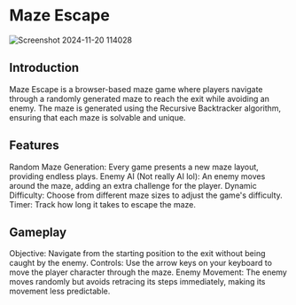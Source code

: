 # Maze Escape
![Screenshot 2024-11-20 114028](https://github.com/user-attachments/assets/958ad2e2-9b33-4ae5-993e-f0d119de5af5)
## Introduction

Maze Escape is a browser-based maze game where players navigate through a randomly generated maze to reach the exit while avoiding an enemy. The maze is generated using the Recursive Backtracker algorithm, ensuring that each maze is solvable and unique.

## Features
Random Maze Generation: Every game presents a new maze layout, providing endless plays.
Enemy AI (Not really AI lol): An enemy moves around the maze, adding an extra challenge for the player.
Dynamic Difficulty: Choose from different maze sizes to adjust the game's difficulty.
Timer: Track how long it takes to escape the maze.
## Gameplay
Objective: Navigate from the starting position to the exit without being caught by the enemy.
Controls: Use the arrow keys on your keyboard to move the player character through the maze.
Enemy Movement: The enemy moves randomly but avoids retracing its steps immediately, making its movement less predictable.
